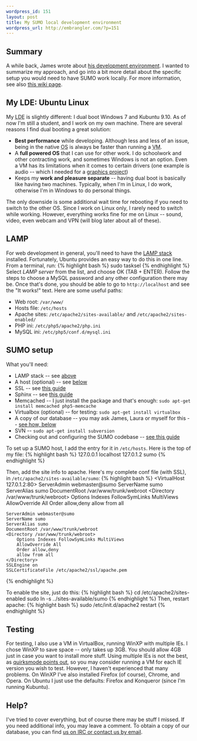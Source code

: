 ```yaml
--- 
wordpress_id: 151
layout: post
title: My SUMO local development environment
wordpress_url: http://embrangler.com/?p=151
---
```

## Summary
A while back, James wrote about [his development environment](http://coffeeonthekeyboard.com/local-web-development-323/ "James' local development environment"). I wanted to summarize my approach, and go into a bit more detail about the specific setup you would need to have SUMO work locally. For more information, see also [this wiki page](http://https://wiki.mozilla.org/Support:Sumodev#Get_Involved).

## My LDE: Ubuntu Linux
My <abbr title="local development environment">LDE</abbr> is slightly different: I dual boot Windows 7 and Kubuntu 9.10. As of now I'm still a student, and I work on my own machine. There are several reasons I find dual booting a great solution:

* __Best performance__ while developing. Although less and less of an issue, being in the native <abbr title="Operating System">OS</abbr> is always be faster than running a <abbr title="Virtual Machine">VM</abbr>.
* A __full powered OS__ that I can use for other work. I do schoolwork and other contracting work, and sometimes Windows is not an option. Even a VM has its limitations when it comes to certain drivers (one example is audio -- which I needed for a <a title="Music Visualizer for CMPS160" href="http://code.google.com/p/music-visualizer-cs160/">graphics project</a>)
* Keeps my __work and pleasure separate__ -- having dual boot is basically like having two machines. Typically, when I'm in Linux, I do work, otherwise I'm in Windows to do personal things.

The only downside is some additional wait time for rebooting if you need to switch to the other OS. Since I work on Linux only, I rarely need to switch while working. However, everything works fine for me on Linux -- sound, video, even webcam and VPN (will blog later about all of these).

## LAMP
For web development in general, you'll need to have the [LAMP stack](http://en.wikipedia.org/wiki/LAMP_%28software_bundle%29) installed.
Fortunately, Ubuntu provides an easy way to do this in one line. From a terminal, run:
{% highlight bash %}
sudo tasksel
{% endhighlight %}
Select _LAMP server_ from the list, and choose OK (TAB + ENTER). Follow the steps to choose a MySQL password and any other configuration there may be.
Once that's done, you should be able to go to `http://localhost` and see the "It works!" text. Here are some useful paths:

* Web root: `/var/www/`
* Hosts file: `/etc/hosts`
* Apache sites: `/etc/apache2/sites-available/` and `/etc/apache2/sites-enabled/`
* PHP ini: `/etc/php5/apache2/php.ini`
* MySQL ini: `/etc/php5/conf.d/mysql.ini`

## SUMO setup
What you'll need:

* LAMP stack -- see [above](#lamp)
* A host (optional) -- see [below](#host)
* SSL -- see [this guide](http://www.tc.umn.edu/~brams006/selfsign_ubuntu.html)
* Sphinx -- see <a title="installing Sphinx" href="https://wiki.mozilla.org/Support/Sphinx_Installation">this guide</a>
* Memcached -- I just install the package and that's enough: `sudo apt-get install memcached php5-memcache`
* Virtualbox (optional) -- for testing: `sudo apt-get install virtualbox`
* A copy of our database -- you may ask James, Laura or myself for this -- [see how, below](#help)
* SVN -- `sudo apt-get install subversion`
* Checking out and configuring the SUMO codebase -- [see this guide](https://wiki.mozilla.org/Support/SUMO_install_process "checking out and configuring SUMO")

<span id="host">To set up a SUMO host, I add the entry for it in `/etc/hosts`. Here is the top of my file:</span>
{% highlight bash %}
127.0.0.1   localhost
127.0.1.2   sumo
{% endhighlight %}

Then, add the site info to apache. Here's my complete conf file (with SSL), in `/etc/apache2/sites-available/sumo`:
{% highlight bash %}
<VirtualHost 127.0.1.2:80>
    ServerAdmin webmaster@sumo
    ServerName sumo
    ServerAlias sumo
    DocumentRoot /var/www/trunk/webroot
    <Directory /var/www/trunk/webroot>
        Options Indexes FollowSymLinks MultiViews
        AllowOverride All
        Order allow,deny
        allow from all
    </Directory>
</VirtualHost>

<IfModule mod_ssl.c>
<VirtualHost _default_:443>

    ServerAdmin webmaster@sumo
    ServerName sumo
    ServerAlias sumo
    DocumentRoot /var/www/trunk/webroot
    <Directory /var/www/trunk/webroot>
        Options Indexes FollowSymLinks MultiViews
        AllowOverride All
        Order allow,deny
        allow from all
    </Directory>
    SSLEngine on
    SSLCertificateFile /etc/apache2/ssl/apache.pem
</VirtualHost>
</IfModule>
{% endhighlight %}

To enable the site, just do this:
{% highlight bash %}
cd /etc/apache2/sites-enabled
sudo ln -s ../sites-available/sumo
{% endhighlight %}
Then, restart apache:
{% highlight bash %}
sudo /etc/init.d/apache2 restart
{% endhighlight %}
## Testing
For testing, I also use a VM in VirtualBox, running WinXP with multiple IEs. I chose WinXP to save space -- only takes up 3GB. You should allow 4GB just in case you want to install more stuff.
Using multiple IEs is not the best, as [quirksmode points out](http://www.quirksmode.org/css/condcom.html), so you may consider running a VM for each IE version you wish to test. However, I haven't experienced that many problems.
On WinXP I've also installed Firefox (of course), Chrome, and Opera. On Ubuntu I just use the defaults: Firefox and Konqueror (since I'm running Kubuntu).

## Help?
I've tried to cover everything, but of course there may be stuff I missed. If you need additional info, you may leave a comment.
To obtain a copy of our database, you can find [us on IRC or contact us by email](https://wiki.mozilla.org/Support:Sumodev#Get_Involved).
